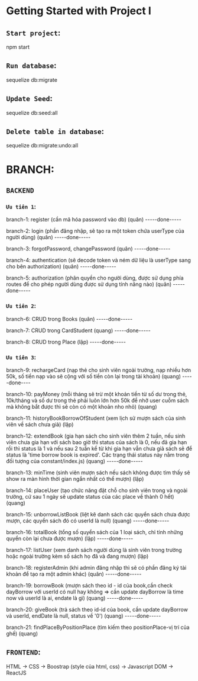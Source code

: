 
# Getting Started with Project I 
## `Start project`: 
npm start

## `Run database`: 
sequelize db:migrate 

## `Update Seed`: 
sequelize db:seed:all 

## `Delete table in database`: 
sequelize db:migrate:undo:all 







# BRANCH: 

## `BACKEND`


### `Ưu tiên 1`:


branch-1: register (cần mã hóa password vào db) (quân)                     -----done-----

branch-2: login (phần đăng nhập, sẽ tạo ra một token chứa userType của người dùng) (quân)          -----done-----

branch-3: forgotPassword, changePassword (quân)             -----done-----

branch-4: authentication (sẽ decode token và ném dữ liệu là userType sang cho bên authorization) (quân)          -----done-----

branch-5: authorization (phân quyền cho người dùng, được sử dụng phía routes để cho phép người dùng được sử dụng tính năng nào) (quân)          -----done-----



### `Ưu tiên 2`:


branch-6: CRUD trong Books (quân)             -----done-----

branch-7: CRUD trong CardStudent (quang)       -----done-----

branch-8: CRUD trong Place (lập)              -----done-----



### `Ưu tiên 3`:


branch-9: rechargeCard (nạp thẻ cho sinh viên ngoài trường, nạp nhiều hơn 50k, số tiền nạp vào sẽ cộng với số tiền còn lại trong tài khoản) (quang)    -----done----

branch-10: payMoney (mỗi tháng sẽ trừ một khoản tiền từ số dư trong thẻ, 10k/tháng và số dư trong thẻ phải luôn lớn hơn 50k để nhỡ user cuỗm sách mà không bắt được thì sẽ còn có một khoản nho nhỏ) (quang)

branch-11: historyBookBorrowOfStudent (xem lịch sử mượn sách của sinh viên về sách chưa giả) (lập)

branch-12: extendBook (gia hạn sách cho sinh viên thêm 2 tuần, nếu sinh viên chưa gia hạn với sách bao giờ thì status của sách là 0, nếu đã gia hạn rồi thì status là 1 và nếu sau 2 tuần kể từ khi gia hạn vẫn chưa giả sách sẽ để status là 'time borrow book is expired'. Các trạng thái status này nằm trong đối tượng của constant/index.js) (quang)   -----done-----

branch-13: minTime (sinh viên mượn sách nếu sách không được tìm thấy sẽ show ra màn hình thời gian ngắn nhất có thể mượn) (lập)

branch-14: placeUser (tạo chức năng đặt chỗ cho sinh viên trong và ngoài trường, cứ sau 1 ngày sẽ update status của các place về thành 0 hết) (quang)

branch-15: unborrowListBook (liệt kê danh sách các quyển sách chưa được mượn, các quyển sách đó có userId là null) (quang)   -----done-----

branch-16: totalBook (tổng số quyển sách của 1 loại sách, chỉ tính những quyển còn lại chưa được mượn) (lập)    -----done-----

branch-17: listUser (xem danh sách người dùng là sinh viên trong trường hoặc ngoài trường kèm số sách họ đã và đang mượn) (lập)

branch-18: registerAdmin (khi admin đăng nhập thì sẽ có phần đăng ký tài khoản để tạo ra một admin khác) (quân)    -----done-----

branch-19: borrowBook (mượn sách theo id - id của book,cần check dayBorrow với userId có null hay không => cần update dayBorrow là time now và userId là ai, endate là gì) (quang)    -----done-----

branch-20: giveBook (trả sách theo id-id của book, cần update dayBorrow và userId, endDate là null, status về '0') (quang)    -----done-----

branch-21: findPlaceByPositionPlace (tìm kiếm theo positionPlace-vị trí của ghế) (quang)



## `FRONTEND`:

HTML -> CSS -> Boostrap (style của html, css) -> Javascript DOM -> ReactJS
